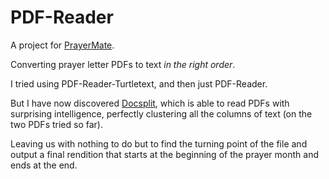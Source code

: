 # PDF-Reader

A project for [PrayerMate](https://www.prayermate.net/).

Converting prayer letter PDFs to text *in the right order*.

I tried using PDF-Reader-Turtletext, and then just PDF-Reader.

But I have now discovered [Docsplit](https://documentcloud.github.io/docsplit/), which is able to read PDFs with surprising intelligence, perfectly clustering all the columns of text (on the two PDFs tried so far).

Leaving us with nothing to do but to find the turning point of the file and output a final rendition that starts at the beginning of the prayer month and ends at the end.

